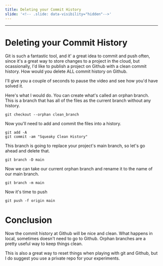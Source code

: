 ```yaml
---
title: Deleting your Commit History
slide: '<!-- .slide: data-visibility="hidden"-->'
---
```


<!-- .slide: data-state="layout-title" class="bg-dark"-->

---

# Deleting your Commit History

Git is such a fantastic tool, and it' a great idea to commit and push often, since it's a great way to store changes to a project in the cloud, but ocassionally, I'd like to publish a project on Github with a clean commit history. How would you delete ALL commit history on Github.

I'll give you a couple of seconds to pause the video and see how you'd have solved it.

Here's what I would do. You can create what's called an orphan branch. This is a branch that has all of the files as the current branch without any history.

```
git checkout --orphan clean_branch
```

Now you'll need to add and commit the files into a history.

```
git add -A
git commit -am "Squeaky Clean History"
```

This branch is going to replace your project's main branch, so let's go ahead and delete that.

```
git branch -D main
```

Now we can take our current orphan branch and rename it to the name of our main branch.

```
git branch -m main
```

Now it's time to push

```
git push -f origin main
```

# Conclusion

Now the commit history at Github will be nice and clean. What happens in local, sometimes doesn't need to go to Github. Orphan branches are a pretty useful way to keep things clean.

This is also a great way to reset things when playing with git and Github, but I do suggest you use a private repo for your experiments.

